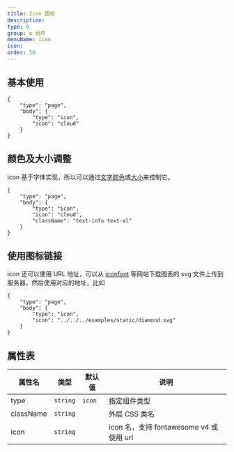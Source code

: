 ```yaml
---
title: Icon 图标
description:
type: 0
group: ⚙ 组件
menuName: Icon
icon:
order: 50
---
```


## 基本使用

```schema
{
    "type": "page",
    "body": {
        "type": "icon",
        "icon": "cloud"
    }
}
```

## 颜色及大小调整

icon 基于字体实现，所以可以通过[文字颜色](../../../style/typography/text-color)或[大小](../../../style/typography/font-size)来控制它。

```schema
{
    "type": "page",
    "body": {
        "type": "icon",
        "icon": "cloud",
        "className": "text-info text-xl"
    }
}
```

## 使用图标链接

icon 还可以使用 URL 地址，可以从 [iconfont](https://www.iconfont.cn/) 等网站下载图表的 svg 文件上传到服务器，然后使用对应的地址，比如

```schema
{
    "type": "page",
    "body": {
        "type": "icon",
        "icon": "../../../examples/static/diamond.svg"
    }
}
```

## 属性表

| 属性名    | 类型     | 默认值 | 说明                                    |
| --------- | -------- | ------ | --------------------------------------- |
| type      | `string` | `icon` | 指定组件类型                            |
| className | `string` |        | 外层 CSS 类名                           |
| icon      | `string` |        | icon 名，支持 fontawesome v4 或使用 url |
